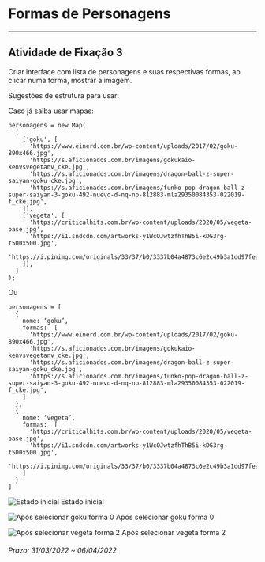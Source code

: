 # Formas de Personagens 

---  

## Atividade de Fixação 3  

Criar interface com lista de personagens e suas respectivas formas, ao clicar numa forma, mostrar a imagem.

Sugestões de estrutura para usar:

Caso já saiba usar mapas:
```
personagens = new Map(
  [
    ['goku', [
      'https://www.einerd.com.br/wp-content/uploads/2017/02/goku-890x466.jpg',
      'https://s.aficionados.com.br/imagens/gokukaio-kenvsvegetanv_cke.jpg',
      'https://s.aficionados.com.br/imagens/dragon-ball-z-super-saiyan-goku_cke.jpg',
      'https://s.aficionados.com.br/imagens/funko-pop-dragon-ball-z-super-saiyan-3-goku-492-nuevo-d-nq-np-812883-mla29350084353-022019-f_cke.jpg',
    ]],
    ['vegeta', [
      'https://criticalhits.com.br/wp-content/uploads/2020/05/vegeta-base.jpg',
      'https://i1.sndcdn.com/artworks-y1WcOJwtzfhThB5i-kDG3rg-t500x500.jpg',
      'https://i.pinimg.com/originals/33/37/b0/3337b04a4873c6e2c49b3a1dd97fea93.jpg',
    ]],
  ]
);
```

Ou
```
personagens = [
  { 
    nome: ‘goku’, 
    formas:  [
      'https://www.einerd.com.br/wp-content/uploads/2017/02/goku-890x466.jpg',
      'https://s.aficionados.com.br/imagens/gokukaio-kenvsvegetanv_cke.jpg',
      'https://s.aficionados.com.br/imagens/dragon-ball-z-super-saiyan-goku_cke.jpg',
      'https://s.aficionados.com.br/imagens/funko-pop-dragon-ball-z-super-saiyan-3-goku-492-nuevo-d-nq-np-812883-mla29350084353-022019-f_cke.jpg',
    ]
  },
  {
    nome: ‘vegeta’,
    formas:  [
      'https://criticalhits.com.br/wp-content/uploads/2020/05/vegeta-base.jpg',
      'https://i1.sndcdn.com/artworks-y1WcOJwtzfhThB5i-kDG3rg-t500x500.jpg',
      'https://i.pinimg.com/originals/33/37/b0/3337b04a4873c6e2c49b3a1dd97fea93.jpg',
    ]
  }
]
```

![Estado inicial](./image1.png)
Estado inicial

![Após selecionar goku forma 0](./image2.png)
Após selecionar goku forma 0

![Após selecionar vegeta forma 2](./image3.png)
Após selecionar vegeta forma 2

###### Prazo: 31/03/2022 ~ 06/04/2022  
